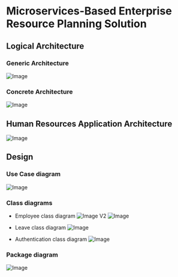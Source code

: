 # Microservices-Based Enterprise Resource Planning Solution

## Logical Architecture
### Generic Architecture
![Image](https://i.imgur.com/spV8CM2.png)
### Concrete Architecture
![Image](https://i.imgur.com/LN6ucjN.png)

## Human Resources Application Architecture
![Image](https://i.imgur.com/mGkDNyj.png)

## Design
### Use Case diagram
![Image](https://i.imgur.com/khgUt1c.png)  

### Class diagrams
* Employee class diagram
![Image](https://i.imgur.com/n8lX4eQ.png)
V2
![Image](https://i.imgur.com/ZhLLkUV.png)

* Leave class diagram
![Image](https://i.imgur.com/Uy2guZb.png)

* Authentication class diagram
![Image](https://i.imgur.com/iOAPiB1.png)

### Package diagram
![Image](https://i.imgur.com/KpeqbM9.png)